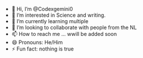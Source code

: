 - 👋 Hi, I’m @Codexgemini0
- 👀 I’m interested in Science and writing.
- 🌱 I’m currently learning multiple
- 💞️ I’m looking to collaborate with people from the NL
- 📫 How to reach me ... wwill be added soon
- 😄 Pronouns: He/Him
- ⚡ Fun fact: nothing is true

<!---
Codexgemini0/Codexgemini0 is a ✨ special ✨ repository because its `README.md` (this file) appears on your GitHub profile.
You can click the Preview link to take a look at your changes.
--->
